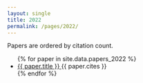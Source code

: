 ```yaml
---
layout: single
title: 2022
permalink: /pages/2022/
---
```


<span>Papers are ordered by citation count.</span>

<ul>
    {% for paper in site.data.papers_2022 %}
      <li>
        <a href="{{ paper.url }}">
            {{ paper.title }}
        </a> {{ paper.cites }}
      </li>
    {% endfor %}
</ul>

